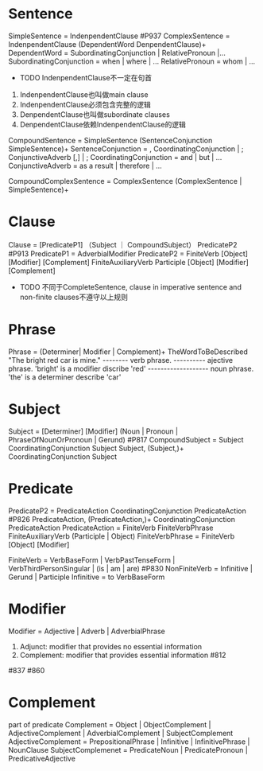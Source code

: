 # Sentence
SimpleSentence = IndenpendentClause         #P937 
ComplexSentence = IndenpendentClause (DependentWord DenpendentClause)+ 
    DependentWord = SubordinatingConjunction | RelativePronoun |...
    SubordinatingConjunction = when | where | ...
    RelativePronoun = whom | ...
* TODO IndenpendentClause不一定在句首
1. IndenpendentClause也叫做main clause
2. IndenpendentClause必须包含完整的逻辑
3. DenpendentClause也叫做subordinate clauses
4. DenpendentClause依赖IndenpendentClause的逻辑

CompoundSentence = SimpleSentence (SentenceConjunction SimpleSentence)+
    SentenceConjunction = , CoordinatingConjunction | ; ConjunctiveAdverb [,] | ;
        CoordinatingConjunction = and | but | ...
        ConjunctiveAdverb = as a result | therefore | ...

CompoundComplexSentence = ComplexSentence (ComplexSentence | SimpleSentence)+

# Clause
Clause = [PredicateP1] （Subject ｜ CompoundSubject） PredicateP2  #P913
    PredicateP1 = AdverbialModifier
    PredicateP2 = 
        FiniteVerb [Object] [Modifier] [Complement]
        FiniteAuxiliaryVerb Participle [Object] [Modifier] [Complement]

* TODO 不同于CompleteSentence, clause in imperative sentence and non-finite clauses不遵守以上规则

# Phrase
Phrase = (Determiner| Modifier | Complement)+ TheWordToBeDescribed
"The bright red car is mine." 
                    -------- verb phrase.
     ----------  ajective phrase. 'bright' is a modifier discribe 'red'
 ------------------- noun phrase. 'the' is a determiner describe 'car'



# Subject
Subject = [Determiner] [Modifier] (Noun | Pronoun | PhraseOfNounOrPronoun | Gerund)   #P817
CompoundSubject = 
    Subject CoordinatingConjunction Subject
    Subject, (Subject,)+ CoordinatingConjunction Subject

# Predicate 
PredicateP2 = 
    PredicateAction CoordinatingConjunction PredicateAction  #P826
    PredicateAction, (PredicateAction,)+ CoordinatingConjunction PredicateAction
PredicateAction = 
    FiniteVerb
    FiniteVerbPhrase 
    FiniteAuxiliaryVerb (Participle | Object) 
FiniteVerbPhrase = FiniteVerb [Object] [Modifier]

FiniteVerb = VerbBaseForm | VerbPastTenseForm | VerbThirdPersonSingular | (is | am | are) #P830
NonFiniteVerb = Infinitive | Gerund | Participle
Infinitive = to VerbBaseForm


# Modifier
Modifier = Adjective | Adverb | AdverbialPhrase
1. Adjunct: modifier that provides no essential information
2. Complement: modifier that provides essential information #812



 #837
 #860



# Complement
part of predicate
Complement = Object | ObjectComplement | AdjectiveComplement | AdverbialComplement | SubjectComplement
AdjectiveComplement = PrepositionalPhrase | Infinitive | InfinitivePhrase | NounClause
SubjectComplemenet = PredicateNoun | PredicatePronoun | PredicativeAdjective

